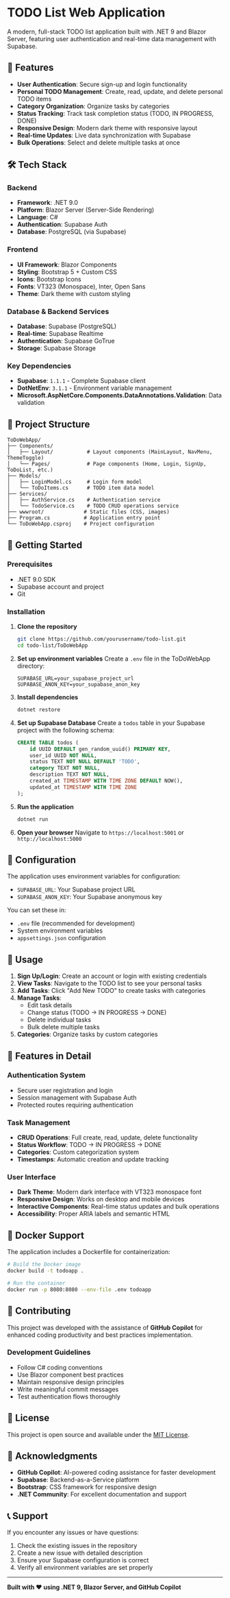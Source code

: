 ﻿# TODO List Web Application

A modern, full-stack TODO list application built with .NET 9 and Blazor Server, featuring user authentication and real-time data management with Supabase.

## 🚀 Features

- **User Authentication**: Secure sign-up and login functionality
- **Personal TODO Management**: Create, read, update, and delete personal TODO items
- **Category Organization**: Organize tasks by categories
- **Status Tracking**: Track task completion status (TODO, IN PROGRESS, DONE)
- **Responsive Design**: Modern dark theme with responsive layout
- **Real-time Updates**: Live data synchronization with Supabase
- **Bulk Operations**: Select and delete multiple tasks at once

## 🛠️ Tech Stack

### Backend
- **Framework**: .NET 9.0
- **Platform**: Blazor Server (Server-Side Rendering)
- **Language**: C#
- **Authentication**: Supabase Auth
- **Database**: PostgreSQL (via Supabase)

### Frontend
- **UI Framework**: Blazor Components
- **Styling**: Bootstrap 5 + Custom CSS
- **Icons**: Bootstrap Icons
- **Fonts**: VT323 (Monospace), Inter, Open Sans
- **Theme**: Dark theme with custom styling

### Database & Backend Services
- **Database**: Supabase (PostgreSQL)
- **Real-time**: Supabase Realtime
- **Authentication**: Supabase GoTrue
- **Storage**: Supabase Storage

### Key Dependencies
- **Supabase**: `1.1.1` - Complete Supabase client
- **DotNetEnv**: `3.1.1` - Environment variable management
- **Microsoft.AspNetCore.Components.DataAnnotations.Validation**: Data validation

## 📁 Project Structure

```
ToDoWebApp/
├── Components/
│   ├── Layout/           # Layout components (MainLayout, NavMenu, ThemeToggle)
│   └── Pages/            # Page components (Home, Login, SignUp, ToDoList, etc.)
├── Models/
│   ├── LoginModel.cs     # Login form model
│   └── ToDoItems.cs      # TODO item data model
├── Services/
│   ├── AuthService.cs    # Authentication service
│   └── TodoService.cs    # TODO CRUD operations service
├── wwwroot/             # Static files (CSS, images)
├── Program.cs           # Application entry point
└── ToDoWebApp.csproj    # Project configuration
```

## 🚦 Getting Started

### Prerequisites
- .NET 9.0 SDK
- Supabase account and project
- Git

### Installation

1. **Clone the repository**
   ```bash
   git clone https://github.com/yourusername/todo-list.git
   cd todo-list/ToDoWebApp
   ```

2. **Set up environment variables**
   Create a `.env` file in the ToDoWebApp directory:
   ```env
   SUPABASE_URL=your_supabase_project_url
   SUPABASE_ANON_KEY=your_supabase_anon_key
   ```

3. **Install dependencies**
   ```bash
   dotnet restore
   ```

4. **Set up Supabase Database**
   Create a `todos` table in your Supabase project with the following schema:
   ```sql
   CREATE TABLE todos (
       id UUID DEFAULT gen_random_uuid() PRIMARY KEY,
       user_id UUID NOT NULL,
       status TEXT NOT NULL DEFAULT 'TODO',
       category TEXT NOT NULL,
       description TEXT NOT NULL,
       created_at TIMESTAMP WITH TIME ZONE DEFAULT NOW(),
       updated_at TIMESTAMP WITH TIME ZONE
   );
   ```

5. **Run the application**
   ```bash
   dotnet run
   ```

6. **Open your browser**
   Navigate to `https://localhost:5001` or `http://localhost:5000`

## 🔧 Configuration

The application uses environment variables for configuration:

- `SUPABASE_URL`: Your Supabase project URL
- `SUPABASE_ANON_KEY`: Your Supabase anonymous key

You can set these in:
- `.env` file (recommended for development)
- System environment variables
- `appsettings.json` configuration

## 📱 Usage

1. **Sign Up/Login**: Create an account or login with existing credentials
2. **View Tasks**: Navigate to the TODO list to see your personal tasks
3. **Add Tasks**: Click "Add New TODO" to create tasks with categories
4. **Manage Tasks**: 
   - Edit task details
   - Change status (TODO → IN PROGRESS → DONE)
   - Delete individual tasks
   - Bulk delete multiple tasks
5. **Categories**: Organize tasks by custom categories

## 🎨 Features in Detail

### Authentication System
- Secure user registration and login
- Session management with Supabase Auth
- Protected routes requiring authentication

### Task Management
- **CRUD Operations**: Full create, read, update, delete functionality
- **Status Workflow**: TODO → IN PROGRESS → DONE
- **Categories**: Custom categorization system
- **Timestamps**: Automatic creation and update tracking

### User Interface
- **Dark Theme**: Modern dark interface with VT323 monospace font
- **Responsive Design**: Works on desktop and mobile devices
- **Interactive Components**: Real-time status updates and bulk operations
- **Accessibility**: Proper ARIA labels and semantic HTML

## 🐳 Docker Support

The application includes a Dockerfile for containerization:

```bash
# Build the Docker image
docker build -t todoapp .

# Run the container
docker run -p 8080:8080 --env-file .env todoapp
```

## 🤝 Contributing

This project was developed with the assistance of **GitHub Copilot** for enhanced coding productivity and best practices implementation.

### Development Guidelines
- Follow C# coding conventions
- Use Blazor component best practices
- Maintain responsive design principles
- Write meaningful commit messages
- Test authentication flows thoroughly

## 📄 License

This project is open source and available under the [MIT License](LICENSE).

## 🙏 Acknowledgments

- **GitHub Copilot**: AI-powered coding assistance for faster development
- **Supabase**: Backend-as-a-Service platform
- **Bootstrap**: CSS framework for responsive design
- **.NET Community**: For excellent documentation and support

## 📞 Support

If you encounter any issues or have questions:
1. Check the existing issues in the repository
2. Create a new issue with detailed description
3. Ensure your Supabase configuration is correct
4. Verify all environment variables are set properly

---

**Built with ❤️ using .NET 9, Blazor Server, and GitHub Copilot**
